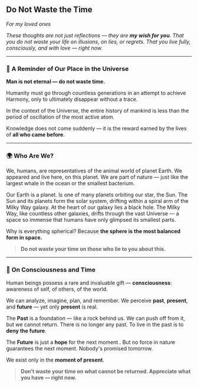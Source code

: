 ## **Do Not Waste the Time**

*For my loved ones*

*These thoughts are not just reflections — they are **my wish for you**.*
*That you do not waste your life on illusions, on lies, or regrets.*
*That you live fully, consciously, and with love — right now.*

---

### 🌌 **A Reminder of Our Place in the Universe**

**Man is not eternal — do not waste time.**

Humanity must go through countless generations in an attempt to achieve Harmony, only to ultimately disappear without a trace.

In the context of the Universe, the entire history of mankind is less than the period of oscillation of the most active atom.

Knowledge does not come suddenly — it is the reward earned by the lives of **all who came before**.

---

### 🌍 **Who Are We?**

We, humans, are representatives of the animal world of planet Earth. 
We appeared and live here, on this planet.
We are part of nature — just like the largest whale in the ocean or the smallest bacterium.

Our Earth is a planet. Is one of many planets orbiting our star, the Sun. 
The Sun and its planets form the solar system, drifting within a spiral arm of the Milky Way galaxy.
At the heart of our galaxy lies a black hole.
The Milky Way, like countless other galaxies, drifts through the vast Universe — a space so immense that humans have only glimpsed its smallest parts.

Why is everything spherical?
Because **the sphere is the most balanced form in space.**

> **Do not waste your time on those who lie to you about this.**

---

### 🧠 **On Consciousness and Time**

Human beings possess a rare and invaluable gift — **consciousness**:
awareness of self, of others, of the world.

We can analyze, imagine, plan, and remember.
We perceive **past**, **present**, and **future** — yet only **present** is real.

The **Past** is a foundation — like a rock behind us.
We can push off from it, but we cannot return. There is no longer any past.
To live in the past is to **deny the future**.

The **Future** is just a **hope** for the next moment..
But no force in nature guarantees the next moment.
Nobody's promised tomorrow.

We exist only in the **moment of present**.

> **Don’t waste your time on what cannot be returned.
> Appreciate what you have — right now.**
